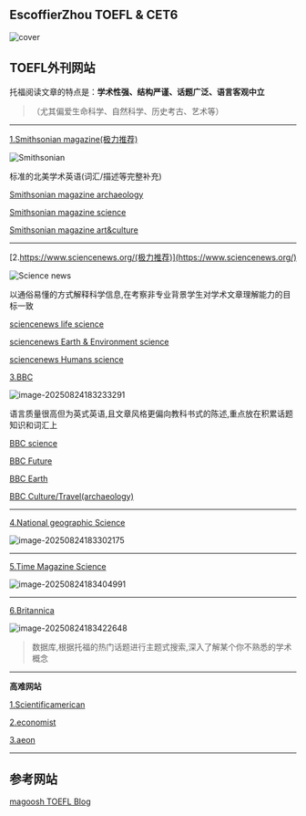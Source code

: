 ## EscoffierZhou TOEFL & CET6

![cover](./assets/cover.png)

## TOEFL外刊网站

托福阅读文章的特点是：**学术性强、结构严谨、话题广泛、语言客观中立**
>（尤其偏爱生命科学、自然科学、历史考古、艺术等）
***
[1.Smithsonian magazine(极力推荐)](https://www.smithsonianmag.com/)

![Smithsonian](./assets/Smithsonian.png)

标准的北美学术英语(词汇/描述等完整补充)

[Smithsonian magazine archaeology](https://www.smithsonianmag.com/category/archaeology/)

>
[Smithsonian magazine science](https://www.smithsonianmag.com/category/science-nature/)
>
[Smithsonian magazine art&culture](https://www.smithsonianmag.com/category/arts-culture/)
***

[2.https://www.sciencenews.org/(极力推荐)](https://www.sciencenews.org/)

![Science news](./assets/Sciencenews.png)

以通俗易懂的方式解释科学信息,在考察非专业背景学生对学术文章理解能力的目标一致

[sciencenews life science](https://www.sciencenews.org/topic/life)

[sciencenews Earth & Environment science](https://www.sciencenews.org/topic/earth)

[sciencenews Humans science](https://www.sciencenews.org/topic/humans)



[3.BBC](https://www.bbc.com/news)

![image-20250824183233291](./assets/image-20250824183233291.png)

语言质量很高但为英式英语,且文章风格更偏向教科书式的陈述,重点放在积累话题知识和词汇上

[BBC science](https://www.bbc.com/innovation/science)

[BBC Future](https://www.bbc.com/innovation/technology)

[BBC Earth](https://www.bbc.com/future-planet)

[BBC Culture/Travel(archaeology)](https://www.bbc.com/travel)

***
[4.National geographic Science](https://www.nationalgeographic.com/science/)

![image-20250824183302175](./assets/image-20250824183302175.png)

***
[5.Time Magazine Science](https://time.com/section/science/)

![image-20250824183404991](./assets/image-20250824183404991.png)

***
[6.Britannica](https://www.britannica.com/)

![image-20250824183422648](./assets/image-20250824183422648.png)

>数据库,根据托福的热门话题进行主题式搜索,深入了解某个你不熟悉的学术概念
***
**高难网站**

[1.Scientificamerican](https://www.scientificamerican.com/)

[2.economist](https://www.economist.com/)

[3.aeon](https://aeon.co/)

***
## 参考网站
[magoosh TOEFL Blog](https://magoosh.com/toefl/use-mental-floss-for-toefl-practice/)

